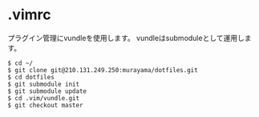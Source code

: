 # .vimrc

プラグイン管理にvundleを使用します。
vundleはsubmoduleとして運用します。

    $ cd ~/
    $ git clone git@210.131.249.250:murayama/dotfiles.git
    $ cd dotfiles
    $ git submodule init
    $ git submodule update
    $ cd .vim/vundle.git
    $ git checkout master

